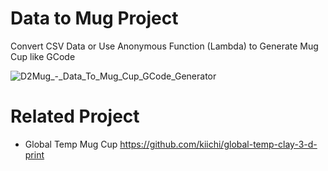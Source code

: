 # Data to Mug Project

Convert CSV Data or Use Anonymous Function (Lambda) to Generate Mug Cup like GCode


![D2Mug_-_Data_To_Mug_Cup_GCode_Generator](https://user-images.githubusercontent.com/396816/197361962-853f3a2e-3452-4383-87ff-811afc3d0433.jpg)

# Related Project

- Global Temp Mug Cup https://github.com/kiichi/global-temp-clay-3-d-print
